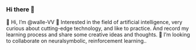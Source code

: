 ### Hi there 👋

👋 Hi, I’m @walle-VV
👀 Interested in the field of artificial intelligence, very curious about cutting-edge technology, and like to practice. And record my learning process and share some creative ideas and thoughts.
💞️ I’m looking to collaborate on neuralsymbolic, reinforcement learning..




<!--
**walle-VV/walle-VV** is a ✨ _special_ ✨ repository because its `README.md` (this file) appears on your GitHub profile.

Here are some ideas to get you started:

- 🔭 I’m currently working on ...
- 🌱 I’m currently learning ...
- 👯 I’m looking to collaborate on ...
- 🤔 I’m looking for help with ...
- 💬 Ask me about ...
- 📫 How to reach me: ...
- 😄 Pronouns: ...
- ⚡ Fun fact: ...
-->
